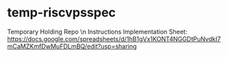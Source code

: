 # temp-riscvpsspec
Temporary Holding Repo \n
Instructions Implementation Sheet: 
https://docs.google.com/spreadsheets/d/1hB1gVx1KONT4NGGDtPuNvdkI7mCaMZKmfDwMuFDLmBQ/edit?usp=sharing
